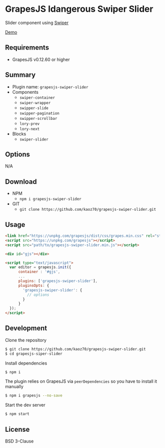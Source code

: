 # GrapesJS Idangerous Swiper Slider


Slider component using [Swiper](http://idangero.us/swiper/)

[Demo](http://grapesjs.com/demo.html)


## Requirements
* GrapesJS v0.12.60 or higher


## Summary

* Plugin name: `grapesjs-swiper-slider`
* Components
  * `swiper-container`
  * `swiper-wrapper`
  * `swipper-slide`
  * `swipper-pagination`
  * `swipper-scrollbar`
  * `lory-prev`
  * `lory-next`
* Blocks
  * `swiper-slider`




## Options
N/A

## Download

* NPM
  * `npm i grapesjs-swiper-slider`
* GIT
  * `git clone https://github.com/kaoz70/grapesjs-swiper-slider.git`





## Usage

```html
<link href="https://unpkg.com/grapesjs/dist/css/grapes.min.css" rel="stylesheet"/>
<script src="https://unpkg.com/grapesjs"></script>
<script src="path/to/grapesjs-swiper-slider.min.js"></script>

<div id="gjs"></div>

<script type="text/javascript">
  var editor = grapesjs.init({
      container : '#gjs',
      ...
      plugins: ['grapesjs-swiper-slider'],
      pluginsOpts: {
        'grapesjs-swiper-slider': {
          // options
        }
      }
  });
</script>
```





## Development

Clone the repository

```sh
$ git clone https://github.com/kaoz70/grapesjs-swiper-slider.git
$ cd grapesjs-siper-slider
```

Install dependencies

```sh
$ npm i
```

The plugin relies on GrapesJS via `peerDependencies` so you have to install it manually

```sh
$ npm i grapesjs --no-save
```

Start the dev server

```sh
$ npm start
```





## License

BSD 3-Clause
